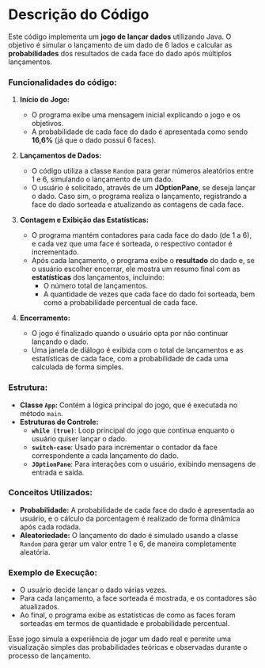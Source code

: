 # Descrição do Código

Este código implementa um **jogo de lançar dados** utilizando Java. O objetivo é simular o lançamento de um dado de 6 lados e calcular as **probabilidades** dos resultados de cada face do dado após múltiplos lançamentos.

### Funcionalidades do código:

1. **Início do Jogo:**
   - O programa exibe uma mensagem inicial explicando o jogo e os objetivos.
   - A probabilidade de cada face do dado é apresentada como sendo **16,6%** (já que o dado possui 6 faces).

2. **Lançamentos de Dados:**
   - O código utiliza a classe `Random` para gerar números aleatórios entre 1 e 6, simulando o lançamento de um dado.
   - O usuário é solicitado, através de um **JOptionPane**, se deseja lançar o dado. Caso sim, o programa realiza o lançamento, registrando a face do dado sorteada e atualizando as contagens de cada face.

3. **Contagem e Exibição das Estatísticas:**
   - O programa mantém contadores para cada face do dado (de 1 a 6), e cada vez que uma face é sorteada, o respectivo contador é incrementado.
   - Após cada lançamento, o programa exibe o **resultado** do dado e, se o usuário escolher encerrar, ele mostra um resumo final com as **estatísticas** dos lançamentos, incluindo:
     - O número total de lançamentos.
     - A quantidade de vezes que cada face do dado foi sorteada, bem como a probabilidade percentual de cada face.

4. **Encerramento:**
   - O jogo é finalizado quando o usuário opta por não continuar lançando o dado.
   - Uma janela de diálogo é exibida com o total de lançamentos e as estatísticas de cada face, com a probabilidade de cada uma calculada de forma simples.

### Estrutura:

- **Classe `App`:** Contém a lógica principal do jogo, que é executada no método `main`.
- **Estruturas de Controle:**
  - **`while (true)`**: Loop principal do jogo que continua enquanto o usuário quiser lançar o dado.
  - **`switch-case`**: Usado para incrementar o contador da face correspondente a cada lançamento do dado.
  - **`JOptionPane`**: Para interações com o usuário, exibindo mensagens de entrada e saída.

### Conceitos Utilizados:
- **Probabilidade:** A probabilidade de cada face do dado é apresentada ao usuário, e o cálculo da porcentagem é realizado de forma dinâmica após cada rodada.
- **Aleatoriedade:** O lançamento do dado é simulado usando a classe `Random` para gerar um valor entre 1 e 6, de maneira completamente aleatória.

### Exemplo de Execução:

- O usuário decide lançar o dado várias vezes.
- Para cada lançamento, a face sorteada é mostrada, e os contadores são atualizados.
- Ao final, o programa exibe as estatísticas de como as faces foram sorteadas em termos de quantidade e probabilidade percentual.

Esse jogo simula a experiência de jogar um dado real e permite uma visualização simples das probabilidades teóricas e observadas durante o processo de lançamento.
